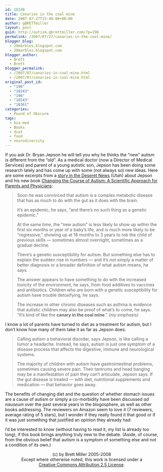 ```yaml
---
id: 10248
title: Canaries in the coal mine
date: 2007-07-27T15:40:00+00:00
author: gBRETTmiller
layout: post
guid: http://autism.gbrettmiller.com/?p=196
permalink: /2007/07/27/canaries-in-the-coal-mine/
blogger_blog:
  - 29marbles.blogspot.com
  - 29marbles.blogspot.com
blogger_author:
  - Brett
  - Brett
blogger_permalink:
  - /2007/07/canaries-in-coal-mine.html
  - /2007/07/canaries-in-coal-mine.html
original_post_id:
  - "196"
  - "10243"
  - "196"
  - "10243"
  - "10361"
categories:
  - Pound of Obscure
tags:
  - bio-med
  - Books
  - diet
  - food
  - neurodiversity
---
```

If you ask Dr. Bryan Jepson he will tell you why he thinks the &#8220;new&#8221; autism is different from the &#8220;old&#8221;. As a medical doctor (now a Director of Medical Services) and parent of a young autistic son, Jepson has been doing some research lately and has come up with some (not always so) new ideas. Here are some excerpts from a [story in the Deseret News](http://deseretnews.com/dn/view/0,1249,695195442,00.html) (Utah) about Jepson and his new book [Changing the Course of Autism: A Scientific Approach for Parents and Physicians](http://www.amazon.com/gp/product/1591810612?ie=UTF8&tag=29marbles-blog-20&linkCode=as2&camp=1789&creative=9325&creativeASIN=1591810612)<img src="http://www.assoc-amazon.com/e/ir?t=29marbles-blog-20&l=as2&o=1&a=1591810612" alt="" style="border:medium none !important;margin:0!important;" border="0" height="1" width="1" />:

> Soon he was convinced that autism is a complex metabolic disease that has as much to do with the gut as it does with the brain.
> 
> It&#8217;s an epidemic, he says, &#8220;and there&#8217;s no such thing as a genetic epidemic.&#8221;
> 
> At the same time, the &#8220;new autism&#8221; is less likely to show up within the first six months or year of a baby&#8217;s life, and is much more likely to be &#8220;regressive,&#8221; showing up at 18 months to 3 years to rob the child of previous skills — sometimes almost overnight, sometimes as a gradual decline. 
> 
> There&#8217;s a genetic susceptibility for autism. But something else has to explain the sudden rise in numbers — and it&#8217;s not simply a matter of better diagnosis or a broader definition of what autism means, he says.
> 
> The answer appears to have something to do with the increased toxicity of the environment, he says, from food additives to vaccines and antibiotics. Children who are born with a genetic susceptibility for autism have trouble detoxifying, he says.
> 
> The increase in other chronic diseases such as asthma is evidence that autistic children may also be proof of what&#8217;s to come, he says. &#8220;It&#8217;s kind of like the <span style="font-weight:bold;">canary in the coal mine</span>.&#8221; <span style="font-style:italic;">(my emphasis)</span>

I know a lot of parents have turned to diet as a treatment for autism, but I don&#8217;t know how many of them take it as far as Jepson does:

> 
> Calling autism a behavioral disorder, says Jepson, is like calling a tumor a headache. Instead, he says, autism is just one symptom of a disease process that affects the digestive, immune and neurological systems.
> 
> The majority of children with autism have gastrointestinal problems, sometimes causing severe pain. Their tantrums and head banging may be a manifestation of pain they can&#8217;t articulate, Jepson says. If the gut disease is treated — with diet, nutritional supplements and medication — that behavior goes away.

The benefits of changing diet and the question of whether stomach issues are a cause of autism or simply a co-morbidity have been discussed <span style="font-style:italic;">ad nauseum</span> over the past several years in the blogosphere, as well as other books addressing. The reviewers on Amazon seem to love it (7 reviewers, average rating of 5 stars), but I wonder if they really found it that good or if it was just something that justified an opinion they already had.

I&#8217;d be interested to know (without having to read it, my list is already too long), if this book brings anything truly new to the debate. (Aside, of course, from the obvious belief that autism is a symptom of something else and not a condition of its own.)

<div class="blogger-post-footer">
  <p align="center">
    (c) by Brett Miller 2005-2008<br /> Except where otherwise noted, this work is licensed under a<br /> <a href="http://creativecommons.org/licenses/by/2.5/" rel="license">Creative Commons Attribution 2.5 License</a>.
  </p>
</div>